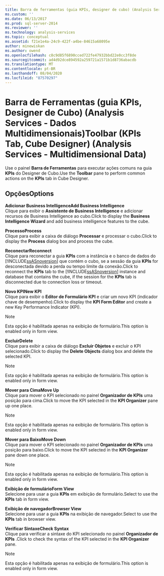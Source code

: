 ```yaml
---
title: Barra de ferramentas (guia KPIs, designer de cubo) (Analysis Services-dados multidimensionais) | Microsoft Docs
ms.custom: ''
ms.date: 06/13/2017
ms.prod: sql-server-2014
ms.reviewer: ''
ms.technology: analysis-services
ms.topic: conceptual
ms.assetid: f21e1e4a-24c9-422f-a4be-84615a68095e
author: minewiskan
ms.author: owend
ms.openlocfilehash: c8c9d85f6890cced722fe47932bbd22e0cc3f8de
ms.sourcegitcommit: ad4d92dce894592a259721a1571b1d8736abacdb
ms.translationtype: MT
ms.contentlocale: pt-BR
ms.lasthandoff: 08/04/2020
ms.locfileid: "87570297"
---
```

# <a name="toolbar-kpis-tab-cube-designer-analysis-services---multidimensional-data"></a><span data-ttu-id="46b20-102">Barra de Ferramentas (guia KPIs, Designer de Cubo) (Analysis Services - Dados Multidimensionais)</span><span class="sxs-lookup"><span data-stu-id="46b20-102">Toolbar (KPIs Tab, Cube Designer) (Analysis Services - Multidimensional Data)</span></span>
  <span data-ttu-id="46b20-103">Use o painel **Barra de Ferramentas** para executar ações comuns na guia **KPIs** do Designer de Cubo.</span><span class="sxs-lookup"><span data-stu-id="46b20-103">Use the **Toolbar** pane to perform common actions on the **KPIs** tab in Cube Designer.</span></span>  
  
## <a name="options"></a><span data-ttu-id="46b20-104">Opções</span><span class="sxs-lookup"><span data-stu-id="46b20-104">Options</span></span>  
 <span data-ttu-id="46b20-105">**Adicionar Business Intelligence**</span><span class="sxs-lookup"><span data-stu-id="46b20-105">**Add Business Intelligence**</span></span>  
 <span data-ttu-id="46b20-106">Clique para exibir o **Assistente de Business Intelligence** e adicionar recursos de Business Intelligence ao cubo.</span><span class="sxs-lookup"><span data-stu-id="46b20-106">Click to display the **Business Intelligence Wizard** and add business intelligence features to the cube.</span></span>  
  
 <span data-ttu-id="46b20-107">**Processo**</span><span class="sxs-lookup"><span data-stu-id="46b20-107">**Process**</span></span>  
 <span data-ttu-id="46b20-108">Clique para exibir a caixa de diálogo **Processar** e processar o cubo.</span><span class="sxs-lookup"><span data-stu-id="46b20-108">Click to display the **Process** dialog box and process the cube.</span></span>  
  
 <span data-ttu-id="46b20-109">**Reconectar**</span><span class="sxs-lookup"><span data-stu-id="46b20-109">**Reconnect**</span></span>  
 <span data-ttu-id="46b20-110">Clique para reconectar a guia **KPIs** com a instância e o banco de dados do [!INCLUDE[ssASnoversion](../includes/ssasnoversion-md.md)] que contém o cubo, se a sessão da guia **KPIs** for desconectada devido a perda ou tempo limite da conexão.</span><span class="sxs-lookup"><span data-stu-id="46b20-110">Click to reconnect the **KPIs** tab to the [!INCLUDE[ssASnoversion](../includes/ssasnoversion-md.md)] instance and database that contains the cube, if the session for the **KPIs** tab is disconnected due to connection loss or timeout.</span></span>  
  
 <span data-ttu-id="46b20-111">**Novo KPI**</span><span class="sxs-lookup"><span data-stu-id="46b20-111">**New KPI**</span></span>  
 <span data-ttu-id="46b20-112">Clique para exibir o **Editor de Formulário KPI** e criar um novo KPI (indicador chave de desempenho).</span><span class="sxs-lookup"><span data-stu-id="46b20-112">Click to display the **KPI Form Editor** and create a new Key Performance Indicator (KPI).</span></span>  
  
> [!NOTE]  
>  <span data-ttu-id="46b20-113">Esta opção é habilitada apenas na exibição de formulário.</span><span class="sxs-lookup"><span data-stu-id="46b20-113">This option is enabled only in form view.</span></span>  
  
 <span data-ttu-id="46b20-114">**Excluir**</span><span class="sxs-lookup"><span data-stu-id="46b20-114">**Delete**</span></span>  
 <span data-ttu-id="46b20-115">Clique para exibir a caixa de diálogo **Excluir Objetos** e excluir o KPI selecionado.</span><span class="sxs-lookup"><span data-stu-id="46b20-115">Click to display the **Delete Objects** dialog box and delete the selected KPI.</span></span>  
  
> [!NOTE]  
>  <span data-ttu-id="46b20-116">Esta opção é habilitada apenas na exibição de formulário.</span><span class="sxs-lookup"><span data-stu-id="46b20-116">This option is enabled only in form view.</span></span>  
  
 <span data-ttu-id="46b20-117">**Mover para Cima**</span><span class="sxs-lookup"><span data-stu-id="46b20-117">**Move Up**</span></span>  
 <span data-ttu-id="46b20-118">Clique para mover o KPI selecionado no painel **Organizador de KPIs** uma posição para cima.</span><span class="sxs-lookup"><span data-stu-id="46b20-118">Click to move the KPI selected in the **KPI Organizer** pane up one place.</span></span>  
  
> [!NOTE]  
>  <span data-ttu-id="46b20-119">Esta opção é habilitada apenas na exibição de formulário.</span><span class="sxs-lookup"><span data-stu-id="46b20-119">This option is enabled only in form view.</span></span>  
  
 <span data-ttu-id="46b20-120">**Mover para Baixo**</span><span class="sxs-lookup"><span data-stu-id="46b20-120">**Move Down**</span></span>  
 <span data-ttu-id="46b20-121">Clique para mover o KPI selecionado no painel **Organizador de KPIs** uma posição para baixo.</span><span class="sxs-lookup"><span data-stu-id="46b20-121">Click to move the KPI selected in the **KPI Organizer** pane down one place.</span></span>  
  
> [!NOTE]  
>  <span data-ttu-id="46b20-122">Esta opção é habilitada apenas na exibição de formulário.</span><span class="sxs-lookup"><span data-stu-id="46b20-122">This option is enabled only in form view.</span></span>  
  
 <span data-ttu-id="46b20-123">**Exibição de formulário**</span><span class="sxs-lookup"><span data-stu-id="46b20-123">**Form View**</span></span>  
 <span data-ttu-id="46b20-124">Selecione para usar a guia **KPIs** em exibição de formulário.</span><span class="sxs-lookup"><span data-stu-id="46b20-124">Select to use the **KPIs** tab in form view.</span></span>  
  
 <span data-ttu-id="46b20-125">**Exibição de navegador**</span><span class="sxs-lookup"><span data-stu-id="46b20-125">**Browser View**</span></span>  
 <span data-ttu-id="46b20-126">Selecione para usar a guia **KPIs** na exibição de navegador.</span><span class="sxs-lookup"><span data-stu-id="46b20-126">Select to use the **KPIs** tab in browser view.</span></span>  
  
 <span data-ttu-id="46b20-127">**Verificar Sintaxe**</span><span class="sxs-lookup"><span data-stu-id="46b20-127">**Check Syntax**</span></span>  
 <span data-ttu-id="46b20-128">Clique para verificar a sintaxe do KPI selecionado no painel **Organizador de KPIs** .</span><span class="sxs-lookup"><span data-stu-id="46b20-128">Click to check the syntax of the KPI selected in the **KPI Organizer** pane.</span></span>  
  
> [!NOTE]  
>  <span data-ttu-id="46b20-129">Esta opção é habilitada apenas na exibição de formulário.</span><span class="sxs-lookup"><span data-stu-id="46b20-129">This option is enabled only in form view.</span></span>  
  
  
